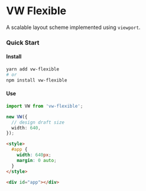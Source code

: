 # VW Flexible

A scalable layout scheme implemented using `viewport`.

### Quick Start

#### Install

```sh
yarn add vw-flexible
# or
npm install vw-flexible
```

#### Use

```ts
import VW from 'vw-flexible';

new VW({
  // design draft size
  width: 640,
});
```

```html
<style>
  #app {
    width: 640px;
    margin: 0 auto;
  }
</style>

<div id="app"></div>
```
